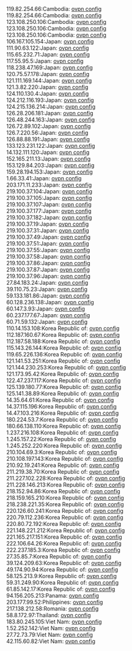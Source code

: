 119.82.254.66:Cambodia: [ovpn config](vpn/119_82_254_66.ovpn)  
119.82.254.66:Cambodia: [ovpn config](vpn/119_82_254_66.ovpn)  
123.108.250.106:Cambodia: [ovpn config](vpn/123_108_250_106.ovpn)  
123.108.250.106:Cambodia: [ovpn config](vpn/123_108_250_106.ovpn)  
123.108.250.106:Cambodia: [ovpn config](vpn/123_108_250_106.ovpn)  
106.167.105.154:Japan: [ovpn config](vpn/106_167_105_154.ovpn)  
111.90.63.122:Japan: [ovpn config](vpn/111_90_63_122.ovpn)  
115.65.232.71:Japan: [ovpn config](vpn/115_65_232_71.ovpn)  
117.55.95.5:Japan: [ovpn config](vpn/117_55_95_5.ovpn)  
118.238.47.169:Japan: [ovpn config](vpn/118_238_47_169.ovpn)  
120.75.57.178:Japan: [ovpn config](vpn/120_75_57_178.ovpn)  
121.111.169.144:Japan: [ovpn config](vpn/121_111_169_144.ovpn)  
121.3.82.220:Japan: [ovpn config](vpn/121_3_82_220.ovpn)  
124.110.130.4:Japan: [ovpn config](vpn/124_110_130_4.ovpn)  
124.212.116.193:Japan: [ovpn config](vpn/124_212_116_193.ovpn)  
124.215.136.214:Japan: [ovpn config](vpn/124_215_136_214.ovpn)  
126.28.206.181:Japan: [ovpn config](vpn/126_28_206_181.ovpn)  
126.48.244.163:Japan: [ovpn config](vpn/126_48_244_163.ovpn)  
126.72.89.102:Japan: [ovpn config](vpn/126_72_89_102.ovpn)  
126.7.220.56:Japan: [ovpn config](vpn/126_7_220_56.ovpn)  
126.88.88.191:Japan: [ovpn config](vpn/126_88_88_191.ovpn)  
133.123.231.122:Japan: [ovpn config](vpn/133_123_231_122.ovpn)  
14.132.111.120:Japan: [ovpn config](vpn/14_132_111_120.ovpn)  
152.165.211.13:Japan: [ovpn config](vpn/152_165_211_13.ovpn)  
153.129.84.203:Japan: [ovpn config](vpn/153_129_84_203.ovpn)  
159.28.194.153:Japan: [ovpn config](vpn/159_28_194_153.ovpn)  
1.66.33.41:Japan: [ovpn config](vpn/1_66_33_41.ovpn)  
203.171.11.233:Japan: [ovpn config](vpn/203_171_11_233.ovpn)  
219.100.37.104:Japan: [ovpn config](vpn/219_100_37_104.ovpn)  
219.100.37.105:Japan: [ovpn config](vpn/219_100_37_105.ovpn)  
219.100.37.107:Japan: [ovpn config](vpn/219_100_37_107.ovpn)  
219.100.37.177:Japan: [ovpn config](vpn/219_100_37_177.ovpn)  
219.100.37.182:Japan: [ovpn config](vpn/219_100_37_182.ovpn)  
219.100.37.19:Japan: [ovpn config](vpn/219_100_37_19.ovpn)  
219.100.37.31:Japan: [ovpn config](vpn/219_100_37_31.ovpn)  
219.100.37.49:Japan: [ovpn config](vpn/219_100_37_49.ovpn)  
219.100.37.51:Japan: [ovpn config](vpn/219_100_37_51.ovpn)  
219.100.37.55:Japan: [ovpn config](vpn/219_100_37_55.ovpn)  
219.100.37.58:Japan: [ovpn config](vpn/219_100_37_58.ovpn)  
219.100.37.86:Japan: [ovpn config](vpn/219_100_37_86.ovpn)  
219.100.37.87:Japan: [ovpn config](vpn/219_100_37_87.ovpn)  
219.100.37.96:Japan: [ovpn config](vpn/219_100_37_96.ovpn)  
27.84.183.24:Japan: [ovpn config](vpn/27_84_183_24.ovpn)  
39.110.75.23:Japan: [ovpn config](vpn/39_110_75_23.ovpn)  
59.133.181.86:Japan: [ovpn config](vpn/59_133_181_86.ovpn)  
60.128.236.138:Japan: [ovpn config](vpn/60_128_236_138.ovpn)  
60.147.3.93:Japan: [ovpn config](vpn/60_147_3_93.ovpn)  
60.237.177.67:Japan: [ovpn config](vpn/60_237_177_67.ovpn)  
60.71.59.132:Japan: [ovpn config](vpn/60_71_59_132.ovpn)  
110.14.153.108:Korea Republic of: [ovpn config](vpn/110_14_153_108.ovpn)  
112.187.160.67:Korea Republic of: [ovpn config](vpn/112_187_160_67.ovpn)  
112.187.58.188:Korea Republic of: [ovpn config](vpn/112_187_58_188.ovpn)  
115.143.26.144:Korea Republic of: [ovpn config](vpn/115_143_26_144.ovpn)  
119.65.226.136:Korea Republic of: [ovpn config](vpn/119_65_226_136.ovpn)  
121.141.53.251:Korea Republic of: [ovpn config](vpn/121_141_53_251.ovpn)  
121.144.230.253:Korea Republic of: [ovpn config](vpn/121_144_230_253.ovpn)  
121.173.95.42:Korea Republic of: [ovpn config](vpn/121_173_95_42.ovpn)  
122.47.237.117:Korea Republic of: [ovpn config](vpn/122_47_237_117.ovpn)  
125.139.180.77:Korea Republic of: [ovpn config](vpn/125_139_180_77.ovpn)  
125.141.38.89:Korea Republic of: [ovpn config](vpn/125_141_38_89.ovpn)  
14.35.64.61:Korea Republic of: [ovpn config](vpn/14_35_64_61.ovpn)  
14.37.115.196:Korea Republic of: [ovpn config](vpn/14_37_115_196.ovpn)  
14.47.103.216:Korea Republic of: [ovpn config](vpn/14_47_103_216.ovpn)  
180.224.53.7:Korea Republic of: [ovpn config](vpn/180_224_53_7.ovpn)  
180.66.138.110:Korea Republic of: [ovpn config](vpn/180_66_138_110.ovpn)  
1.237.216.108:Korea Republic of: [ovpn config](vpn/1_237_216_108.ovpn)  
1.245.157.22:Korea Republic of: [ovpn config](vpn/1_245_157_22.ovpn)  
1.245.252.220:Korea Republic of: [ovpn config](vpn/1_245_252_220.ovpn)  
210.104.69.3:Korea Republic of: [ovpn config](vpn/210_104_69_3.ovpn)  
210.108.197.143:Korea Republic of: [ovpn config](vpn/210_108_197_143.ovpn)  
210.92.19.241:Korea Republic of: [ovpn config](vpn/210_92_19_241.ovpn)  
211.219.38.70:Korea Republic of: [ovpn config](vpn/211_219_38_70.ovpn)  
211.227.102.228:Korea Republic of: [ovpn config](vpn/211_227_102_228.ovpn)  
211.228.146.213:Korea Republic of: [ovpn config](vpn/211_228_146_213.ovpn)  
218.152.94.86:Korea Republic of: [ovpn config](vpn/218_152_94_86.ovpn)  
218.159.165.210:Korea Republic of: [ovpn config](vpn/218_159_165_210.ovpn)  
218.238.221.35:Korea Republic of: [ovpn config](vpn/218_238_221_35.ovpn)  
220.126.60.241:Korea Republic of: [ovpn config](vpn/220_126_60_241.ovpn)  
220.79.112.236:Korea Republic of: [ovpn config](vpn/220_79_112_236.ovpn)  
220.80.72.192:Korea Republic of: [ovpn config](vpn/220_80_72_192.ovpn)  
221.148.221.212:Korea Republic of: [ovpn config](vpn/221_148_221_212.ovpn)  
221.165.217.151:Korea Republic of: [ovpn config](vpn/221_165_217_151.ovpn)  
222.106.64.26:Korea Republic of: [ovpn config](vpn/222_106_64_26.ovpn)  
222.237.185.3:Korea Republic of: [ovpn config](vpn/222_237_185_3.ovpn)  
27.35.85.7:Korea Republic of: [ovpn config](vpn/27_35_85_7.ovpn)  
39.124.209.63:Korea Republic of: [ovpn config](vpn/39_124_209_63.ovpn)  
49.174.90.94:Korea Republic of: [ovpn config](vpn/49_174_90_94.ovpn)  
58.125.213.9:Korea Republic of: [ovpn config](vpn/58_125_213_9.ovpn)  
59.31.249.90:Korea Republic of: [ovpn config](vpn/59_31_249_90.ovpn)  
61.85.142.17:Korea Republic of: [ovpn config](vpn/61_85_142_17.ovpn)  
94.156.205.213:Panama: [ovpn config](vpn/94_156_205_213.ovpn)  
203.177.99.52:Philippines: [ovpn config](vpn/203_177_99_52.ovpn)  
217.138.212.58:Romania: [ovpn config](vpn/217_138_212_58.ovpn)  
58.8.172.97:Thailand: [ovpn config](vpn/58_8_172_97.ovpn)  
183.80.245.105:Viet Nam: [ovpn config](vpn/183_80_245_105.ovpn)  
1.52.252.142:Viet Nam: [ovpn config](vpn/1_52_252_142.ovpn)  
27.72.73.79:Viet Nam: [ovpn config](vpn/27_72_73_79.ovpn)  
42.115.60.82:Viet Nam: [ovpn config](vpn/42_115_60_82.ovpn)  
